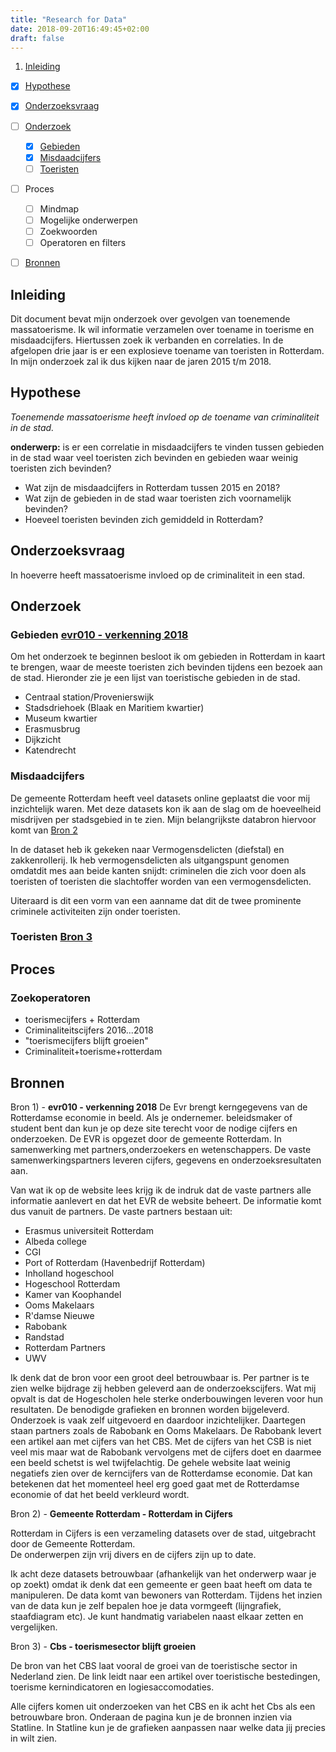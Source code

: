 ```yaml
---
title: "Research for Data"
date: 2018-09-20T16:49:45+02:00
draft: false
---
```


1. [Inleiding](#inleiding)
- [X] [Hypothese](#hypothese)
- [X] [Onderzoeksvraag](#onderzoeksvraag)
- [ ] [Onderzoek](#onderzoek)
    - [X] [Gebieden](#gebieden)
    - [X] [Misdaadcijfers](#misdaadcijfers)
    - [ ] [Toeristen](#toeristen)
- [ ] Proces
    - [ ] Mindmap
    - [ ] Mogelijke onderwerpen
    - [ ] Zoekwoorden
    - [ ] Operatoren en filters
- [ ] [Bronnen](#bronnen)


## Inleiding
Dit document bevat mijn onderzoek over gevolgen van toenemende massatoerisme. Ik wil informatie verzamelen over toename in toerisme en misdaadcijfers. Hiertussen zoek ik verbanden en correlaties. In de afgelopen drie jaar is er een explosieve toename van toeristen in Rotterdam. In mijn onderzoek zal ik dus kijken naar de jaren 2015 t/m 2018. 

## Hypothese
_Toenemende massatoerisme heeft invloed op de toename van criminaliteit in de stad._ 

**onderwerp:** is er een correlatie in misdaadcijfers te vinden tussen gebieden in de stad waar veel toeristen zich bevinden en gebieden waar weinig toeristen zich bevinden?

* Wat zijn de misdaadcijfers in Rotterdam tussen 2015 en 2018?
* Wat zijn de gebieden in de stad waar toeristen zich voornamelijk bevinden?
* Hoeveel toeristen bevinden zich gemiddeld in Rotterdam?

## Onderzoeksvraag
In hoeverre heeft massatoerisme invloed op de criminaliteit in een stad. 

## Onderzoek

### Gebieden [evr010 - verkenning 2018](https://evr010.nl/verkenning-2018/aantrekkelijk-voor-bezoekers-bewoners-ondernemers/aantrekkelijk-voor-toeristen-en-inwoners/)
Om het onderzoek te beginnen besloot ik om gebieden in Rotterdam in kaart te brengen, waar de meeste toeristen zich bevinden tijdens een bezoek aan de stad. Hieronder zie je een lijst van toeristische gebieden in de stad.

- Centraal station/Provenierswijk 
- Stadsdriehoek (Blaak en Maritiem kwartier)
- Museum kwartier
- Erasmusbrug
- Dijkzicht
- Katendrecht

### Misdaadcijfers
De gemeente Rotterdam heeft veel datasets online geplaatst die voor mij inzichtelijk waren. Met deze datasets kon ik aan de slag om de hoeveelheid misdrijven per stadsgebied in te zien. 
Mijn belangrijkste databron hiervoor komt van [Bron 2](https://rotterdam.incijfers.nl/Jive)

In de dataset heb ik gekeken naar Vermogensdelicten (diefstal) en zakkenrollerij. Ik heb vermogensdelicten als uitgangspunt genomen omdatdit mes aan beide kanten snijdt: criminelen die zich voor doen als toeristen of toeristen die slachtoffer worden van een vermogensdelicten.

Uiteraard is dit een vorm van een aanname dat dit de twee prominente criminele activiteiten zijn onder toeristen.

### Toeristen [Bron 3](https://www.cbs.nl/nl-nl/nieuws/2017/34/toerismesector-blijft-groeien)
## Proces
### Zoekoperatoren
- toerismecijfers + Rotterdam
- Criminaliteitscijfers 2016...2018
- "toerismecijfers blijft groeien"
- Criminaliteit+toerisme+rotterdam

## Bronnen

Bron 1) - **evr010 - verkenning 2018**
De Evr brengt kerngegevens van de Rotterdamse economie in beeld. Als je ondernemer. beleidsmaker of student bent dan kun je op deze site terecht voor de nodige cijfers en onderzoeken. De EVR is opgezet door de gemeente Rotterdam. In samenwerking met partners,onderzoekers en wetenschappers. 
De vaste samenwerkingspartners leveren cijfers, gegevens en onderzoeksresultaten aan. 

Van wat ik op de website lees krijg ik de indruk dat de vaste partners alle informatie aanlevert en dat het EVR de website beheert. De informatie komt dus vanuit de partners. De vaste partners bestaan uit: 

- Erasmus universiteit Rotterdam
- Albeda college
- CGI
- Port of Rotterdam (Havenbedrijf Rotterdam)
- Inholland hogeschool
- Hogeschool Rotterdam
- Kamer van Koophandel
- Ooms Makelaars
- R'damse Nieuwe 
- Rabobank
- Randstad
- Rotterdam Partners
- UWV 

Ik denk dat de bron voor een groot deel betrouwbaar is. Per partner is te zien welke bijdrage zij hebben geleverd aan de onderzoekscijfers. Wat mij opvalt is dat de Hogescholen hele sterke onderbouwingen leveren voor hun resultaten. De benodigde grafieken en bronnen worden bijgeleverd. Onderzoek is vaak zelf uitgevoerd en daardoor inzichtelijker. Daartegen staan partners zoals de Rabobank en Ooms Makelaars. De Rabobank levert een artikel aan met cijfers van het CBS. Met de cijfers van het CSB is niet veel mis maar wat de Rabobank vervolgens met de cijfers doet en daarmee een beeld schetst is wel twijfelachtig. 
De gehele website laat weinig negatiefs zien over de kerncijfers van de Rotterdamse economie. Dat kan betekenen dat het momenteel heel erg goed gaat met de Rotterdamse economie of dat het beeld verkleurd wordt.


Bron 2) - **Gemeente Rotterdam - Rotterdam in Cijfers**

Rotterdam in Cijfers is een verzameling datasets over de stad, uitgebracht door de Gemeente Rotterdam.  
De onderwerpen zijn vrij divers en de cijfers zijn up to date. 

Ik acht deze datasets betrouwbaar (afhankelijk van het onderwerp waar je op zoekt) omdat ik denk dat een gemeente er geen baat heeft om data te manipuleren. De data komt van bewoners van Rotterdam. Tijdens het inzien van de data kun je zelf bepalen hoe je data vormgeeft (lijngrafiek, staafdiagram etc). Je kunt handmatig variabelen naast elkaar zetten en vergelijken. 


Bron 3) - **Cbs - toerismesector blijft groeien**

De bron van het CBS laat vooral de groei van de toeristische sector in Nederland zien. De link leidt naar een artikel over toeristische bestedingen, toerisme kernindicatoren en logiesaccomodaties. 

Alle cijfers komen uit onderzoeken van het CBS en ik acht het Cbs als een betrouwbare bron. Onderaan de pagina kun je de bronnen inzien via Statline. In Statline kun je de grafieken aanpassen naar welke data jij precies in wilt zien. 

